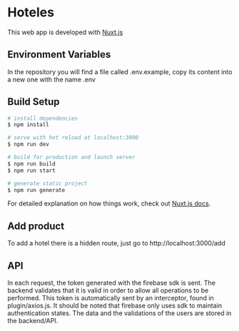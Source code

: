 # Hoteles

This web app is developed with [Nuxt.js](https://nuxtjs.org)

## Environment Variables

In the repository you will find a file called .env.example, copy its content into a new one with the name .env

## Build Setup

```bash
# install dependencies
$ npm install

# serve with hot reload at localhost:3000
$ npm run dev

# build for production and launch server
$ npm run build
$ npm run start

# generate static project
$ npm run generate
```

For detailed explanation on how things work, check out [Nuxt.js docs](https://nuxtjs.org).

## Add product

To add a hotel there is a hidden route, just go to http://localhost:3000/add

## API

In each request, the token generated with the firebase sdk is sent. The backend validates that it is valid in order to allow all operations to be performed. This token is automatically sent by an interceptor, found in plugin/axios.js. It should be noted that firebase only uses sdk to maintain authentication states. The data and the validations of the users are stored in the backend/API.
